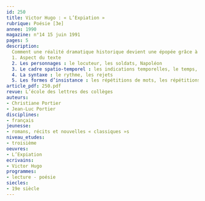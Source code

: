 ```yaml
---
id: 250
title: Victor Hugo : « L’Expiation »
rubrique: Poésie [3e]
annee: 1990
magazine: n°14 15 juin 1991
pages: 5
description: 
  Comment une réalité dramatique historique devient une épopée grâce à la transposition effectuée par le poète…
  1. Aspect du texte
  2. Les personnages : le locuteur, les soldats, Napoléon
  3. Le cadre spatio-temporel : les indications temporelles, le temps, le cadre, les verbes de mouvement
  4. La syntaxe : le rythme, les rejets
  5. Les formes d’insistance : les répétitions de mots, les répétitions de sonorités, les champs lexicaux et procédés stylistiques
article_pdf: 250.pdf
revue: L’école des lettres des collèges
auteurs:
- Christiane Portier
- Jean-Luc Portier
disciplines:
- français
jeunesse:
- romans, récits et nouvelles « classiques »s
niveau_etudes:
- troisième
oeuvres:
- L’Expiation
ecrivains:
- Victor Hugo
programmes:
- lecture - poésie
siecles:
- 19e siècle
---
```

